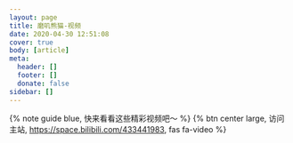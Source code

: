 ```yaml
---
layout: page
title: 磨叽熊猫-视频
date: 2020-04-30 12:51:08
cover: true
body: [article]
meta:
  header: []
  footer: []
  donate: false
sidebar: []
---
```


{% note guide blue, 快来看看这些精彩视频吧～ %}
{% btn center large, 访问主站, https://space.bilibili.com/433441983, fas fa-video %}
